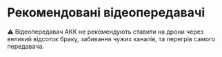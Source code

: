 # Рекомендовані відеопередавачі

:warning: Відеопередавач АКК не рекомендують ставити на дрони через великий відсоток браку,
забивання чужих каналів, та перегрів самого передавача.
